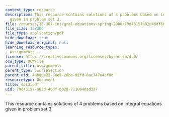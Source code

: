 ```yaml
---
content_type: resource
description: This resource contains solutions of 4 problems based on integral equations
  given in problem set 3.
file: /courses/18-307-integral-equations-spring-2006/79d43157a02d46df60287118a4dad327_sol3.pdf
file_size: 157306
file_type: application/pdf
hide_download: true
hide_download_original: null
learning_resource_types:
- Assignments
license: https://creativecommons.org/licenses/by-nc-sa/4.0/
ocw_type: OCWFile
parent_title: Assignments
parent_type: CourseSection
parent_uid: 4abe0a22-8ee8-28be-92fd-8ac747e43f8d
resourcetype: Document
title: sol3.pdf
uid: 79d43157-a02d-46df-6028-7118a4dad327
---
```

This resource contains solutions of 4 problems based on integral equations given in problem set 3.